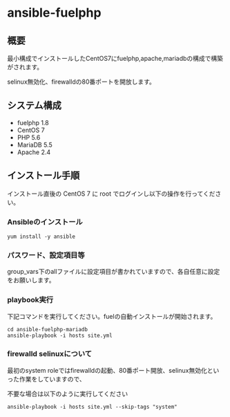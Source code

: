# ansible-fuelphp　　

## 概要 

最小構成でインストールしたCentOS7にfuelphp,apache,mariadbの構成で構築がされます。

selinux無効化、firewalldの80番ポートを開放します。


## システム構成

* fuelphp 1.8
* CentOS 7
* PHP 5.6
* MariaDB 5.5
* Apache 2.4


## インストール手順

インストール直後の CentOS 7 に root でログインし以下の操作を行ってください。


### Ansibleのインストール

```
yum install -y ansible 
```

### パスワード、設定項目等

group_vars下のallファイルに設定項目が書かれていますので、各自任意に設定をお願いします。

### playbook実行

下記コマンドを実行してください。fuelの自動インストールが開始されます。

```
cd ansible-fuelphp-mariadb
ansible-playbook -i hosts site.yml
```

### firewalld selinuxについて

最初のsystem roleではfirewalldの起動、80番ポート開放、selinux無効化といった作業をしていますので、

不要な場合は以下のように実行してください

```
ansible-playbook -i hosts site.yml --skip-tags "system"
```


